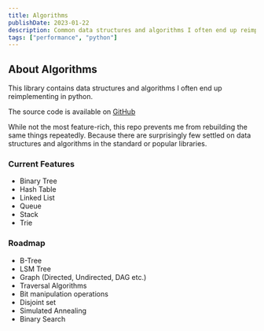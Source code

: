 ```yaml
---
title: Algorithms
publishDate: 2023-01-22
description: Common data structures and algorithms I often end up reimplementing in python.
tags: ["performance", "python"]
---
```


## About Algorithms

This library contains data structures and algorithms I often end up reimplementing in python.

The source code is available on [GitHub](https://github.com/walln/algorithms)

While not the most feature-rich, this repo prevents me from rebuilding the same things repeatedly. Because there are surprisingly few settled on data structures and algorithms in the standard or popular libraries.

### Current Features

- Binary Tree
- Hash Table
- Linked List 
- Queue
- Stack
- Trie

### Roadmap

- B-Tree
- LSM Tree
- Graph (Directed, Undirected, DAG etc.)
- Traversal Algorithms
- Bit manipulation operations
- Disjoint set
- Simulated Annealing
- Binary Search
